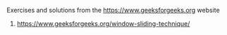 Exercises and solutions from the https://www.geeksforgeeks.org website

1. https://www.geeksforgeeks.org/window-sliding-technique/
